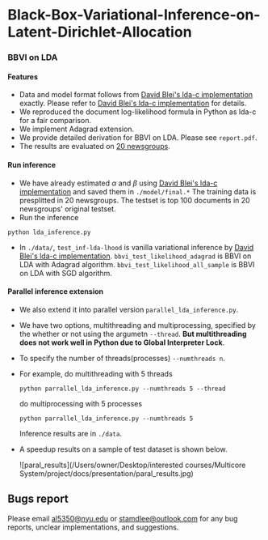 # Black-Box-Variational-Inference-on-Latent-Dirichlet-Allocation
### BBVI on LDA

#### Features

* Data and model format follows from [David Blei's lda-c implementation](https://github.com/blei-lab/lda-c) exactly. Please refer to [David Blei's lda-c implementation](https://github.com/blei-lab/lda-c) for details.
* We reproduced the document log-likelihood formula in Python as lda-c for a fair comparison.
* We implement Adagrad extension.
* We provide detailed derivation for BBVI on LDA. Please see `report.pdf`.
* The results are evaluated on [20 newsgroups](http://qwone.com/~jason/20Newsgroups/).

#### Run inference

* We have already estimated $\alpha$ and $\beta$ using [David Blei's lda-c implementation](https://github.com/blei-lab/lda-c)  and saved them in `./model/final.*` The training data is presplitted in 20 newsgroups. The testset is top 100 documents in 20 newsgroups' original testset.
* Run the inference

```
python lda_inference.py
```

* In `./data/`, `test_inf-lda-lhood` is vanilla variational inference by [David Blei's lda-c implementation](https://github.com/blei-lab/lda-c). `bbvi_test_likelihood_adagrad` is BBVI on LDA with Adagrad algorithm. `bbvi_test_likelihood_all_sample` is BBVI on LDA with SGD algorithm.

#### Parallel inference extension

* We also extend it into parallel version `parallel_lda_inference.py`. 

* We have two options, multithreading and multiprocessing, specified by the whether or not using the argumetn `--thread`. **But multithreading does not work well in Python due to Global Interpreter Lock**.

* To specify the number of threads(processes) `--numthreads n`.

* For example, do multithreading with 5 threads 

  ```
  python parrallel_lda_inference.py --numthreads 5 --thread
  ```

  do multiprocessing with 5 processes

  ```
  python parrallel_lda_inference.py --numthreads 5
  ```

  Inference results are in `./data`.

* A speedup results on a sample of test dataset is shown below.

  ![paral_results](/Users/owner/Desktop/interested courses/Multicore System/project/docs/presentation/paral_results.jpg)

## Bugs report

Please email al5350@nyu.edu or stamdlee@outlook.com for any bug reports, unclear implementations, and suggestions.
